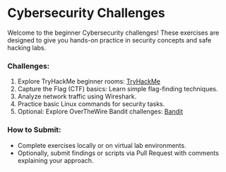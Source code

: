 # Cybersecurity Challenges

Welcome to the beginner Cybersecurity challenges! These exercises are designed to give you hands-on practice in security concepts and safe hacking labs.

### Challenges:
1. Explore TryHackMe beginner rooms: [TryHackMe](https://tryhackme.com/)
2. Capture the Flag (CTF) basics: Learn simple flag-finding techniques.
3. Analyze network traffic using Wireshark.
4. Practice basic Linux commands for security tasks.
5. Optional: Explore OverTheWire Bandit challenges: [Bandit](https://overthewire.org/wargames/bandit/)

### How to Submit:
- Complete exercises locally or on virtual lab environments.
- Optionally, submit findings or scripts via Pull Request with comments explaining your approach.
